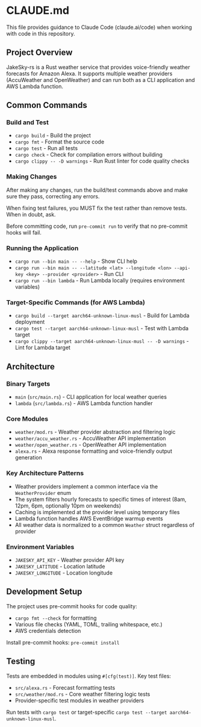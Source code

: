 # CLAUDE.md

This file provides guidance to Claude Code (claude.ai/code) when working with code in this repository.

## Project Overview

JakeSky-rs is a Rust weather service that provides voice-friendly weather forecasts for Amazon Alexa. It supports multiple weather providers (AccuWeather and OpenWeather) and can run both as a CLI application and AWS Lambda function.

## Common Commands

### Build and Test

- `cargo build` - Build the project
- `cargo fmt` - Format the source code
- `cargo test` - Run all tests
- `cargo check` - Check for compilation errors without building
- `cargo clippy -- -D warnings` - Run Rust linter for code quality checks

### Making Changes

After making any changes, run the build/test commands above and make sure they pass, correcting any errors.

When fixing test failures, you MUST fix the test rather than remove tests. When in doubt, ask.

Before committing code, run `pre-commit run` to verify that no pre-commit hooks will fail.

### Running the Application
- `cargo run --bin main -- --help` - Show CLI help
- `cargo run --bin main -- --latitude <lat> --longitude <lon> --api-key <key> --provider <provider>` - Run CLI
- `cargo run --bin lambda` - Run Lambda locally (requires environment variables)

### Target-Specific Commands (for AWS Lambda)
- `cargo build --target aarch64-unknown-linux-musl` - Build for Lambda deployment
- `cargo test --target aarch64-unknown-linux-musl` - Test with Lambda target
- `cargo clippy --target aarch64-unknown-linux-musl -- -D warnings` - Lint for Lambda target

## Architecture

### Binary Targets
- `main` (`src/main.rs`) - CLI application for local weather queries
- `lambda` (`src/lambda.rs`) - AWS Lambda function handler

### Core Modules
- `weather/mod.rs` - Weather provider abstraction and filtering logic
- `weather/accu_weather.rs` - AccuWeather API implementation
- `weather/open_weather.rs` - OpenWeather API implementation
- `alexa.rs` - Alexa response formatting and voice-friendly output generation

### Key Architecture Patterns
- Weather providers implement a common interface via the `WeatherProvider` enum
- The system filters hourly forecasts to specific times of interest (8am, 12pm, 6pm, optionally 10pm on weekends)
- Caching is implemented at the provider level using temporary files
- Lambda function handles AWS EventBridge warmup events
- All weather data is normalized to a common `Weather` struct regardless of provider

### Environment Variables
- `JAKESKY_API_KEY` - Weather provider API key
- `JAKESKY_LATITUDE` - Location latitude
- `JAKESKY_LONGITUDE` - Location longitude

## Development Setup

The project uses pre-commit hooks for code quality:
- `cargo fmt --check` for formatting
- Various file checks (YAML, TOML, trailing whitespace, etc.)
- AWS credentials detection

Install pre-commit hooks: `pre-commit install`

## Testing

Tests are embedded in modules using `#[cfg(test)]`. Key test files:
- `src/alexa.rs` - Forecast formatting tests
- `src/weather/mod.rs` - Core weather filtering logic tests
- Provider-specific test modules in weather providers

Run tests with `cargo test` or target-specific `cargo test --target aarch64-unknown-linux-musl`.

